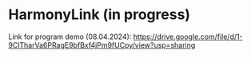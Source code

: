 # HarmonyLink (in progress)
Link for program demo (08.04.2024): https://drive.google.com/file/d/1-9ClTharVa6PRagE9bfBxf4jPm9fUCpy/view?usp=sharing
